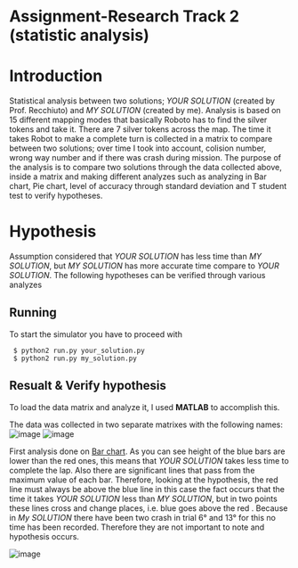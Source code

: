 # Assignment-Research Track 2 (statistic analysis)

Introduction
================================

Statistical analysis between two solutions; _YOUR SOLUTION_ (created by Prof. Recchiuto) and _MY SOLUTION_ (created by me). Analysis is based on 15 different mapping modes that basically Roboto has to find the silver tokens and take it. There are 7 silver tokens across the map. The time it takes Robot to make a complete turn is collected in a matrix to compare between two solutions; over time I took into account, colision number, wrong way number and if there was crash during mission. The purpose of the analysis is to compare two solutions through the data collected above, inside a matrix and making different analyzes such as analyzing in Bar chart, Pie chart, level of accuracy through standard deviation and T student test to verify hypotheses.

Hypothesis
================================

Assumption considered that _YOUR SOLUTION_ has less time than _MY SOLUTION_, but _MY SOLUTION_ has more accurate time compare to _YOUR SOLUTION_. The following hypotheses can be verified through various analyzes

Running 
--------

To start the simulator you have to proceed with

```   
 $ python2 run.py your_solution.py
 $ python2 run.py my_solution.py
```

Resualt & Verify hypothesis
----------------------------

To load the data matrix and analyze it, I used __MATLAB__ to accomplish this.

The data was collected in two separate matrixes with the following names:
![image](https://user-images.githubusercontent.com/80394968/170829630-c5ee13db-9dd0-4210-b80f-d3adde3fcac4.png)
![image](https://user-images.githubusercontent.com/80394968/170829645-b27caffe-bc14-452f-a079-3443d5af484d.png)

First analysis done on [Bar chart](https://it.mathworks.com/help/matlab/ref/bar.html). As you can see height of the blue bars are lower than the red ones, this means that _YOUR SOLUTION_ takes less time to complete the lap. Also there are significant lines that pass from the maximum value of each bar. Therefore, looking at the hypothesis, the red line must always be above the blue line in this case the fact occurs that the time it takes _YOUR SOLUTION_ less than _MY SOLUTION_, but in two points these lines cross and change places, i.e. blue goes above the red . Because in _My SOLUTION_ there have been two crash in trial 6° and 13° for this no time has been recorded. Therefore they are not important to note and hypothesis occurs.

![image](https://user-images.githubusercontent.com/80394968/170829711-571d7449-8fe0-4698-9eec-f3d3207394b7.png)






